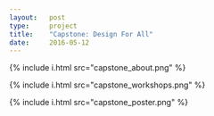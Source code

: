 ```yaml
---
layout:   post
type:     project
title:    "Capstone: Design For All"
date:     2016-05-12
---
```


{% include i.html src="capstone_about.png" %}

{% include i.html src="capstone_workshops.png" %}

{% include i.html src="capstone_poster.png" %}
